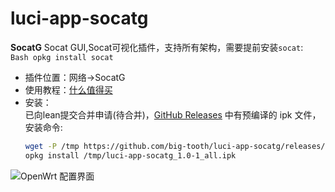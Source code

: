 # luci-app-socatg  

**SocatG**
Socat GUI,Socat可视化插件，支持所有架构，需要提前安装`socat`:  
```Bash opkg install socat```
- 插件位置：网络->SocatG  
- 使用教程：[什么值得买](https://post.smzdm.com/detail_preview/anxr0w00/)  
- 安装：  
已向lean提交合并申请(待合并)，[GitHub Releases](https://github.com/big-tooth/luci-app-socatg/releases) 中有预编译的 ipk 文件，安装命令:  
    ```bash
    wget -P /tmp https://github.com/big-tooth/luci-app-socatg/releases/download/SocatG/luci-app-socatg_1.0-1_all.ipk
    opkg install /tmp/luci-app-socatg_1.0-1_all.ipk
    ```  
![OpenWrt 配置界面](./doc/openwrt)